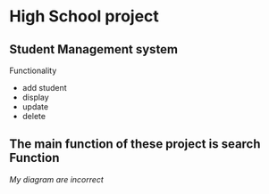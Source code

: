 # High School project
## Student Management system
Functionality
- add student
- display
- update
- delete

The main function of these project is search Function
---
*My diagram are incorrect*
